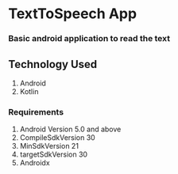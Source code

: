 # TextToSpeech App
### Basic android application to read the text


## Technology Used
 1. Android
 2. Kotlin
 
 
### Requirements
1. Android Version 5.0 and above
2. CompileSdkVersion 30
3. MinSdkVersion 21
4. targetSdkVersion 30
5. Androidx
